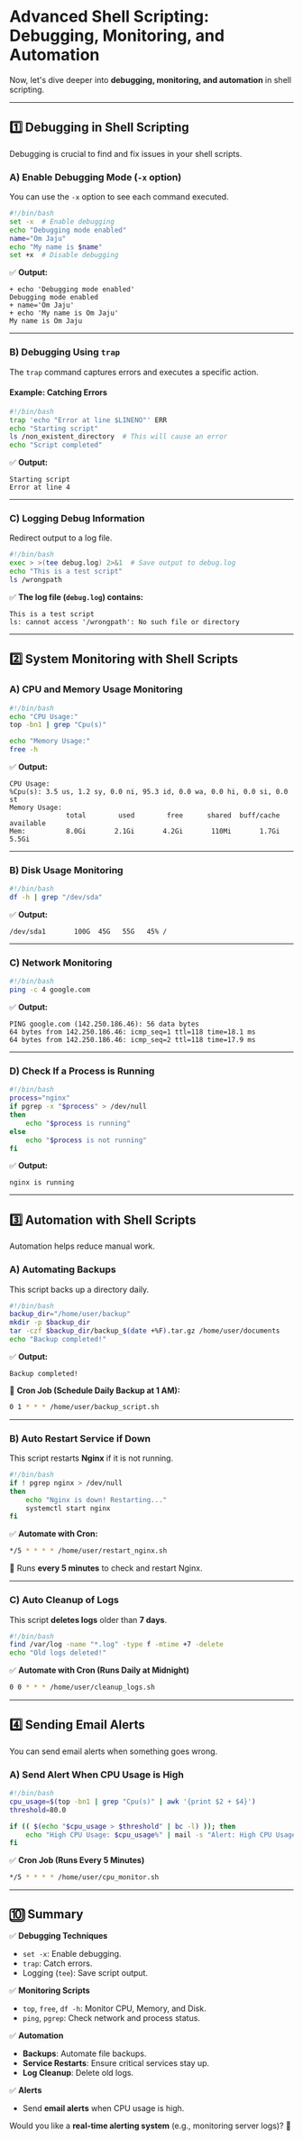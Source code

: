 # **Advanced Shell Scripting: Debugging, Monitoring, and Automation**

Now, let's dive deeper into **debugging, monitoring, and automation** in shell scripting.

---

## **1️⃣ Debugging in Shell Scripting**
Debugging is crucial to find and fix issues in your shell scripts.

### **A) Enable Debugging Mode (`-x` option)**
You can use the `-x` option to see each command executed.
```sh
#!/bin/bash
set -x  # Enable debugging
echo "Debugging mode enabled"
name="Om Jaju"
echo "My name is $name"
set +x  # Disable debugging
```
✅ **Output:**  
```
+ echo 'Debugging mode enabled'
Debugging mode enabled
+ name='Om Jaju'
+ echo 'My name is Om Jaju'
My name is Om Jaju
```

---

### **B) Debugging Using `trap`**
The `trap` command captures errors and executes a specific action.

#### **Example: Catching Errors**
```sh
#!/bin/bash
trap 'echo "Error at line $LINENO"' ERR
echo "Starting script"
ls /non_existent_directory  # This will cause an error
echo "Script completed"
```
✅ **Output:**  
```
Starting script
Error at line 4
```

---

### **C) Logging Debug Information**
Redirect output to a log file.
```sh
#!/bin/bash
exec > >(tee debug.log) 2>&1  # Save output to debug.log
echo "This is a test script"
ls /wrongpath
```
✅ **The log file (`debug.log`) contains:**
```
This is a test script
ls: cannot access '/wrongpath': No such file or directory
```

---

## **2️⃣ System Monitoring with Shell Scripts**
### **A) CPU and Memory Usage Monitoring**
```sh
#!/bin/bash
echo "CPU Usage:"
top -bn1 | grep "Cpu(s)"

echo "Memory Usage:"
free -h
```
✅ **Output:**
```
CPU Usage:
%Cpu(s): 3.5 us, 1.2 sy, 0.0 ni, 95.3 id, 0.0 wa, 0.0 hi, 0.0 si, 0.0 st
Memory Usage:
              total        used        free      shared  buff/cache   available
Mem:          8.0Gi       2.1Gi       4.2Gi       110Mi       1.7Gi       5.5Gi
```

---

### **B) Disk Usage Monitoring**
```sh
#!/bin/bash
df -h | grep "/dev/sda"
```
✅ **Output:**
```
/dev/sda1       100G  45G   55G   45% /
```

---

### **C) Network Monitoring**
```sh
#!/bin/bash
ping -c 4 google.com
```
✅ **Output:**
```
PING google.com (142.250.186.46): 56 data bytes
64 bytes from 142.250.186.46: icmp_seq=1 ttl=118 time=18.1 ms
64 bytes from 142.250.186.46: icmp_seq=2 ttl=118 time=17.9 ms
```

---

### **D) Check If a Process is Running**
```sh
#!/bin/bash
process="nginx"
if pgrep -x "$process" > /dev/null
then
    echo "$process is running"
else
    echo "$process is not running"
fi
```
✅ **Output:**
```
nginx is running
```

---

## **3️⃣ Automation with Shell Scripts**
Automation helps reduce manual work.

### **A) Automating Backups**
This script backs up a directory daily.
```sh
#!/bin/bash
backup_dir="/home/user/backup"
mkdir -p $backup_dir
tar -czf $backup_dir/backup_$(date +%F).tar.gz /home/user/documents
echo "Backup completed!"
```
✅ **Output:**
```
Backup completed!
```
🔹 **Cron Job (Schedule Daily Backup at 1 AM):**
```sh
0 1 * * * /home/user/backup_script.sh
```

---

### **B) Auto Restart Service if Down**
This script restarts **Nginx** if it is not running.
```sh
#!/bin/bash
if ! pgrep nginx > /dev/null
then
    echo "Nginx is down! Restarting..."
    systemctl start nginx
fi
```
✅ **Automate with Cron:**
```sh
*/5 * * * * /home/user/restart_nginx.sh
```
🔹 Runs **every 5 minutes** to check and restart Nginx.

---

### **C) Auto Cleanup of Logs**
This script **deletes logs** older than **7 days**.
```sh
#!/bin/bash
find /var/log -name "*.log" -type f -mtime +7 -delete
echo "Old logs deleted!"
```
✅ **Automate with Cron (Runs Daily at Midnight)**
```sh
0 0 * * * /home/user/cleanup_logs.sh
```

---

## **4️⃣ Sending Email Alerts**
You can send email alerts when something goes wrong.

### **A) Send Alert When CPU Usage is High**
```sh
#!/bin/bash
cpu_usage=$(top -bn1 | grep "Cpu(s)" | awk '{print $2 + $4}')
threshold=80.0

if (( $(echo "$cpu_usage > $threshold" | bc -l) )); then
    echo "High CPU Usage: $cpu_usage%" | mail -s "Alert: High CPU Usage" omjaju03@gmail.com
fi
```
✅ **Cron Job (Runs Every 5 Minutes)**
```sh
*/5 * * * * /home/user/cpu_monitor.sh
```

---

## **🔟 Summary**
✅ **Debugging Techniques**
- `set -x`: Enable debugging.
- `trap`: Catch errors.
- Logging (`tee`): Save script output.

✅ **Monitoring Scripts**
- `top`, `free`, `df -h`: Monitor CPU, Memory, and Disk.
- `ping`, `pgrep`: Check network and process status.

✅ **Automation**
- **Backups**: Automate file backups.
- **Service Restarts**: Ensure critical services stay up.
- **Log Cleanup**: Delete old logs.

✅ **Alerts**
- Send **email alerts** when CPU usage is high.

Would you like a **real-time alerting system** (e.g., monitoring server logs)? 🚀
